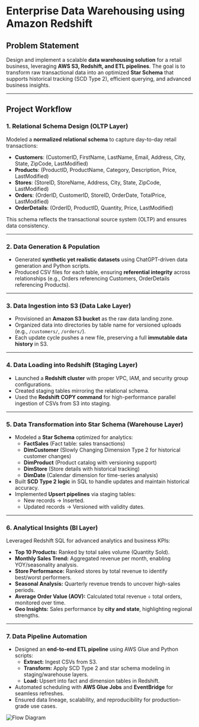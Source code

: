 # **Enterprise Data Warehousing using Amazon Redshift**  

## **Problem Statement**  
Design and implement a scalable **data warehousing solution** for a retail business, leveraging **AWS S3, Redshift, and ETL pipelines**. The goal is to transform raw transactional data into an optimized **Star Schema** that supports historical tracking (SCD Type 2), efficient querying, and advanced business insights.  

---

## **Project Workflow**  

### **1. Relational Schema Design (OLTP Layer)**  
Modeled a **normalized relational schema** to capture day-to-day retail transactions:  
- **Customers**: (CustomerID, FirstName, LastName, Email, Address, City, State, ZipCode, LastModified)  
- **Products**: (ProductID, ProductName, Category, Description, Price, LastModified)  
- **Stores**: (StoreID, StoreName, Address, City, State, ZipCode, LastModified)  
- **Orders**: (OrderID, CustomerID, StoreID, OrderDate, TotalPrice, LastModified)  
- **OrderDetails**: (OrderID, ProductID, Quantity, Price, LastModified)  

This schema reflects the transactional source system (OLTP) and ensures data consistency.  

---

### **2. Data Generation & Population**  
- Generated **synthetic yet realistic datasets** using ChatGPT-driven data generation and Python scripts.  
- Produced CSV files for each table, ensuring **referential integrity** across relationships (e.g., Orders referencing Customers, OrderDetails referencing Products).  

---

### **3. Data Ingestion into S3 (Data Lake Layer)**  
- Provisioned an **Amazon S3 bucket** as the raw data landing zone.  
- Organized data into directories by table name for versioned uploads (e.g., `/customers/`, `/orders/`).  
- Each update cycle pushes a new file, preserving a full **immutable data history** in S3.  

---

### **4. Data Loading into Redshift (Staging Layer)**  
- Launched a **Redshift cluster** with proper VPC, IAM, and security group configurations.  
- Created staging tables mirroring the relational schema.  
- Used the **Redshift COPY command** for high-performance parallel ingestion of CSVs from S3 into staging.  

---

### **5. Data Transformation into Star Schema (Warehouse Layer)**  
- Modeled a **Star Schema** optimized for analytics:  
  - **FactSales** (Fact table: sales transactions)  
  - **DimCustomer** (Slowly Changing Dimension Type 2 for historical customer changes)  
  - **DimProduct** (Product catalog with versioning support)  
  - **DimStore** (Store details with historical tracking)  
  - **DimDate** (Calendar dimension for time-series analysis)  
- Built **SCD Type 2 logic** in SQL to handle updates and maintain historical accuracy.  
- Implemented **Upsert pipelines** via staging tables:  
  - New records → Inserted.  
  - Updated records → Versioned with validity dates.  

---

### **6. Analytical Insights (BI Layer)**  
Leveraged Redshift SQL for advanced analytics and business KPIs:  
- **Top 10 Products:** Ranked by total sales volume (Quantity Sold).  
- **Monthly Sales Trend:** Aggregated revenue per month, enabling YOY/seasonality analysis.  
- **Store Performance:** Ranked stores by total revenue to identify best/worst performers.  
- **Seasonal Analysis:** Quarterly revenue trends to uncover high-sales periods.  
- **Average Order Value (AOV):** Calculated total revenue ÷ total orders, monitored over time.  
- **Geo Insights:** Sales performance by **city and state**, highlighting regional strengths.  

---

### **7. Data Pipeline Automation**  
- Designed an **end-to-end ETL pipeline** using AWS Glue and Python scripts:  
  - **Extract:** Ingest CSVs from S3.  
  - **Transform:** Apply SCD Type 2 and star schema modeling in staging/warehouse layers.  
  - **Load:** Upsert into fact and dimension tables in Redshift.  
- Automated scheduling with **AWS Glue Jobs** and **EventBridge** for seamless refreshes.  
- Ensured data lineage, scalability, and reproducibility for production-grade use cases.  



![Flow Diagram](https://github.com/SaadAhmedWaqar/Data-Warehousing-Redshift/assets/105427072/12932ef0-4a52-4c31-a190-910439385980)




